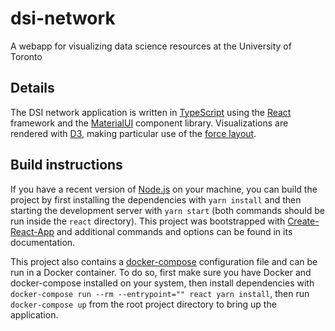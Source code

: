 # dsi-network
A webapp for visualizing data science resources at the University of Toronto

## Details
The DSI network application is written in [TypeScript](https://www.typescriptlang.org/) using the [React](https://reactjs.org/) framework and the [MaterialUI](https://mui.com/) component library. Visualizations are rendered with [D3](https://github.com/d3/d3), making particular use of the [force layout](https://github.com/d3/d3-force).

## Build instructions
If you have a recent version of [Node.js](https://nodejs.org/en/) on your machine, you can build the project by first installing the dependencies with `yarn install` and then starting the development server with `yarn start` (both commands should be run inside the `react` directory). This project was bootstrapped with [Create-React-App](https://reactjs.org/docs/create-a-new-react-app.html) and additional commands and options can be found in its documentation.

This project also contains a [docker-compose](https://docs.docker.com/compose/) configuration file and can be run in a Docker container. To do so, first make sure you have Docker and docker-compose installed on your system, then install dependencies with `docker-compose run --rm --entrypoint="" react yarn install`, then run `docker-compose up` from the root project directory to bring up the application.
